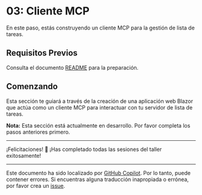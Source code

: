 # 03: Cliente MCP

En este paso, estás construyendo un cliente MCP para la gestión de lista de tareas.

## Requisitos Previos

Consulta el documento [README](../README.md#prerequisites) para la preparación.

## Comenzando

Esta sección te guiará a través de la creación de una aplicación web Blazor que actúa como un cliente MCP para interactuar con tu servidor de lista de tareas.

**Nota:** Esta sección está actualmente en desarrollo. Por favor completa los pasos anteriores primero.

---

¡Felicitaciones! 🎉 ¡Has completado todas las sesiones del taller exitosamente!

---

Este documento ha sido localizado por [GitHub Copilot](https://docs.github.com/copilot/about-github-copilot/what-is-github-copilot). Por lo tanto, puede contener errores. Si encuentras alguna traducción inapropiada o errónea, por favor crea un [issue](../../../issues).